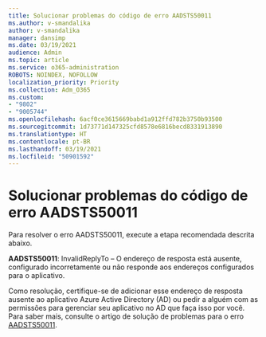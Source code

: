 ```yaml
---
title: Solucionar problemas do código de erro AADSTS50011
ms.author: v-smandalika
author: v-smandalika
manager: dansimp
ms.date: 03/19/2021
audience: Admin
ms.topic: article
ms.service: o365-administration
ROBOTS: NOINDEX, NOFOLLOW
localization_priority: Priority
ms.collection: Adm_O365
ms.custom:
- "9802"
- "9005744"
ms.openlocfilehash: 6acf0ce3615669babd1a912ffd782b3750b93500
ms.sourcegitcommit: 1d73771d147325cfd8578e6816becd8331913890
ms.translationtype: HT
ms.contentlocale: pt-BR
ms.lasthandoff: 03/19/2021
ms.locfileid: "50901592"
---
```

# <a name="troubleshoot-error-code-aadsts50011"></a>Solucionar problemas do código de erro AADSTS50011

Para resolver o erro AADSTS50011, execute a etapa recomendada descrita abaixo.

**AADSTS50011**: InvalidReplyTo – O endereço de resposta está ausente, configurado incorretamente ou não responde aos endereços configurados para o aplicativo.

Como resolução, certifique-se de adicionar esse endereço de resposta ausente ao aplicativo Azure Active Directory (AD) ou pedir a alguém com as permissões para gerenciar seu aplicativo no AD que faça isso por você. Para saber mais, consulte o artigo de solução de problemas para o erro [AADSTS50011](https://docs.microsoft.com/troubleshoot/azure/active-directory/error-code-aadsts50011-reply-url-mismatch).